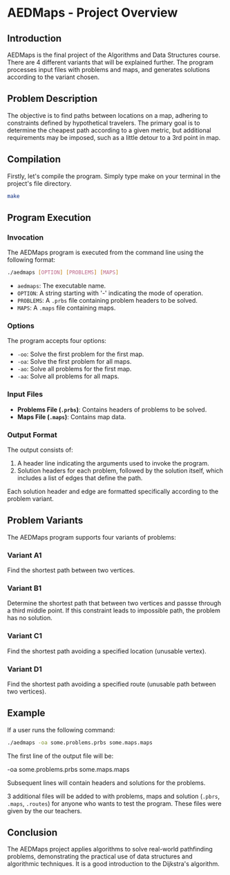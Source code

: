 # AEDMaps - Project Overview

## Introduction

AEDMaps is the final project of the Algorithms and Data Structures course. There are 4 different variants that will be explained further. The program processes input files with problems and maps, and generates solutions according to the variant chosen.

## Problem Description

The objective is to find paths between locations on a map, adhering to constraints defined by hypothetical travelers. The primary goal is to determine the cheapest path according to a given metric, but additional requirements may be imposed, such as a little detour to a 3rd point in map.

## Compilation

Firstly, let's compile the program. Simply type make on your terminal in the project's file directory.

```sh
make
```

## Program Execution

### Invocation

The AEDMaps program is executed from the command line using the following format:

```sh
./aedmaps [OPTION] [PROBLEMS] [MAPS]
```
- `aedmaps`: The executable name.
- `OPTION`: A string starting with '-' indicating the mode of operation.
- `PROBLEMS`: A `.prbs` file containing problem headers to be solved.
- `MAPS`: A `.maps` file containing maps.

### Options

The program accepts four options:
- `-oo`: Solve the first problem for the first map.
- `-oa`: Solve the first problem for all maps.
- `-ao`: Solve all problems for the first map.
- `-aa`: Solve all problems for all maps.

### Input Files

- **Problems File (`.prbs`)**: Contains headers of problems to be solved.
- **Maps File (`.maps`)**: Contains map data.

### Output Format

The output consists of:
1. A header line indicating the arguments used to invoke the program.
2. Solution headers for each problem, followed by the solution itself, which includes a list of edges that define the path.

Each solution header and edge are formatted specifically according to the problem variant.

## Problem Variants

The AEDMaps program supports four variants of problems:

### Variant A1
Find the shortest path between two vertices.

### Variant B1
Determine the shortest path that between two vertices and passse through a third middle point. If this constraint leads to impossible path, the problem has no solution.

### Variant C1
Find the shortest path avoiding a specified location (unusable vertex).

### Variant D1
Find the shortest path avoiding a specified route (unusable path between two vertices).

## Example

If a user runs the following command:

```sh
./aedmaps -oa some.problems.prbs some.maps.maps
```

The first line of the output file will be:

-oa some.problems.prbs some.maps.maps

Subsequent lines will contain headers and solutions for the problems.

3 additional files will be added to with problems, maps and solution (`.pbrs`, `.maps`, `.routes`) for anyone who wants to test the program. These files were given by the our teachers.

## Conclusion

The AEDMaps project applies algorithms to solve real-world pathfinding problems, demonstrating the practical use of data structures and algorithmic techniques. It is a good introduction to the Dijkstra's algorithm.
